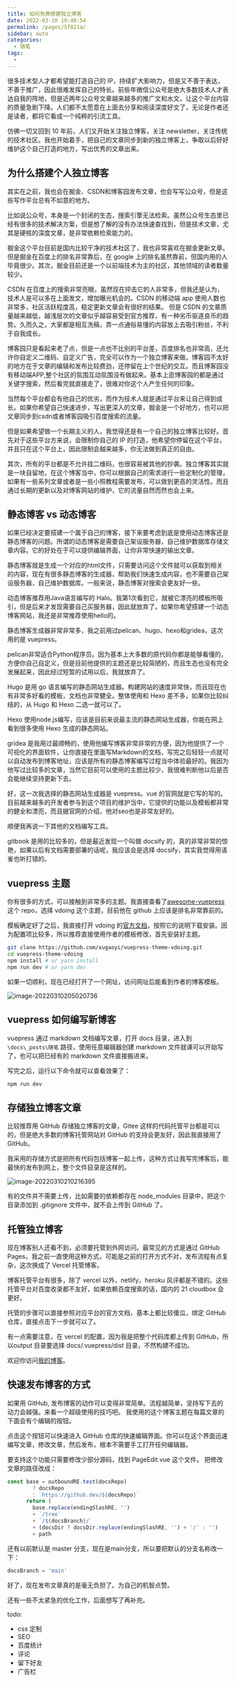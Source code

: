```yaml
---
title: 如何免费搭建独立博客
date: 2022-03-10 19:48:54
permalink: /pages/5f821a/
sidebar: auto
categories:
  - 随笔
tags:
  - 
---
```

很多技术型人才都希望能打造自己的 IP，持续扩大影响力，但是又不善于表达，不善于推广，因此很难发挥自己的特长。前些年微信公众号是绝大多数技术人才表达自我的阵地，但是近两年公众号文章越来越多的推广文和水文，让这个平台内容的质量急剧下降。人们都不太愿意在上面去分享和阅读深度好文了，无论是作者还是读者，都将它看成一个纯粹的引流工具。

仿佛一切又回到 10 年前，人们又开始关注独立博客，关注 newsletter，关注传统的技术社区。我也开始着手，把自己的文章同步到新的独立博客上，争取以后好好维护这个自己打造的地方，写出优秀的文章出来。

## 为什么搭建个人独立博客

其实在之前，我也会在掘金、CSDN和博客园发布文章，也会写写公众号，但是这些写作平台总有不如意的地方。

比如说公众号，本身是一个封闭的生态，搜索引擎无法检索。虽然公众号生态里已经有很多的技术解决方案，但是想了解的没有办法快速查找到，但是技术文章，尤其是硬核的深度文章，是非常依赖检索能力的。

掘金这个平台目前是国内比较干净的技术社区了，我也非常喜欢在掘金更新文章。但是掘金在百度上的排名非常靠后，在 google 上的排名虽然靠前，但国内用的人毕竟很少。其次，掘金目前还是一个以前端技术为主的社区，其他领域的读者数量较少。

CSDN 在百度上的搜索非常亮眼，虽然现在抨击它的人非常多，但我还是认为，技术人是可以多在上面发文，增加曝光机会的。CSDN 的移动端 app 使用人数也非常多，社区活跃程度高，稳定更新文章会有很好的结果。 但是 CSDN 的文章质量越来越低，越浅层次的文章似乎越容易受到官方推荐，有一种劣币驱逐良币的趋势。久而久之，大家都是相互洗稿，弄一点通俗易懂的内容放上去吸引粉丝，不利于自我成长。

博客园只是看起来老了点，但是一点也不比别的平台差，百度排名也非常高，还允许你自定义二维码、自定义广告，完全可以作为一个独立博客来做。博客园不太好的地方在于文章的编辑和发布比较费劲，还停留在上个世纪的交互。而且博客园没有移动端APP,整个社区的氛围互动氛围没有做起来。基本上逛博客园的都是通过关键字搜索，然后看完就直接走了，很难对你这个人产生任何的印象。

当然每个平台都会有他自己的优劣，而作为技术人就是通过平台来让自己得到成长。如果你希望自己快速进步，写出更深入的文章，掘金是一个好地方，也可以把文章同步到csdn或者博客园吸引百度搜索的流量。

但是如果希望做一个长期主义的人，我觉得还是有一个自己的独立博客比较好。首先对于这些平台方来说，会限制你自己的 IP 的打造，他希望你停留在这个平台，并且只在这个平台上，因此限制会越来越多，你无法做到真正的自由。

其次，所有的平台都是不允许挂二维码，也很容易被其他的抄袭。独立博客其实就是一块自留地，在这个博客当中，你可以根据自己的需求进行一些定制化的管理，如果有一些系列文章或者是一些小照教程需要发布，可以做到更高的灵活性。而且通过长期的更新以及对博客网站的维护，它的流量自然而然也会上来。



## 静态博客 vs 动态博客

如果已经决定要搭建一个属于自己的博客，接下来要考虑到底是使用动态博客还是静态博客的问题。所谓的动态博客是需要自己架设服务器，自己维护数据库存储文章内容。它的好处在于可以提供编辑界面，让你非常快速的输出文章。

静态博客就是生成一个对应的html文件，只需要访问这个文件就可以获取到相关的内容，现在有很多静态博客的生成器，帮助我们快速生成内容，也不需要自己架设服务器，自己维护数据库。一般来说，静态博客对搜索会更友好一些。

动态博客推荐用Java语言编写的 Halo。我第1次看到它，就被它漂亮的模板所吸引，但是后来才发现需要自己买服务器，因此就放弃了。如果你希望搭建一个动态博客网站，我还是非常推荐使用hello的。

静态博客生成器非常非常多，我之前用过pelican、hugo、hexo和gridea，这次用的是 vuepress。

pelican非常适合Python程序员。因为基本上大多数的原代码你都是能够看懂的，方便你自己自定义，但是目前他提供的主题还是比较简陋的，而且生态也没有完全发展起来，因此经过短暂的试用以后，我就放弃了。

Hugo 是用 go 语言编写的静态网站生成器。构建网站的速度非常快，而且现在也有非常多好看的模板，文档也非常健全。整体使用和 Hexo 差不多，如果你比较纠结的，从 Hugo 和 Hexo 二选一就可以了。

Hexo 使用node.js编写，应该是目前来说最主流的静态网站生成器，你能在网上看到很多使用 Hexo 生成的静态网站。

gridea 是我用过最顺畅的，使用他编写博客非常非常的方便，因为他提供了一个可视化的界面软件，让你直接在里面写Markdown的文档，写完之后轻轻一点就可以自动发布到博客地址，应该是所有的静态博客编写过程当中体验最好的。我因为他写过比较多的文章，当然它目前可以使用的主题比较少，我很难判断他以后是否会能继续坚持更新下去。

好，这一次我选择的静态网站生成器是 vuepress。vue 的官网就是它写的写的。目前越来越多的开发者参与到这个项目的维护当中，它提供的功能以及模板都非常的健全和漂亮，而且据官网的介绍，他对seo也是非常友好的。

顺便我再说一下其他的文档编写工具。

gitbook 是用的比较多的，但是最近发现一个叫做 docsify 的，真的非常非常的惊艳，如果以后有文档需要部署的话呢，我应该会是选择 docsify，其实我觉得用语雀也听打错的。



## vuepress 主题

你有很多的方式，可以接触到非常多的主题。我直接查看了[awesome-vuepress](https://github.com/vuepress/awesome-vuepress) 这个 repo，选择 vdoing 这个主题，目前他在 github 上应该是排名非常靠前的。

模板确定好了之后，我直接打开 vdoing 的[官方文档](https://doc.xugaoyi.com/)，按照它的说明下载安装。因为配置项比较多，所以推荐直接使用作者的模板修改，首先安装好主题。

```bash
git clone https://github.com/xugaoyi/vuepress-theme-vdoing.git
cd vuepress-theme-vdoing
npm install # or yarn install
npm run dev # or yarn dev
```

如果一切顺利，现在已经打开了一个网址，访问网址后能看到作者的博客模板。

![image-20220310205020736](https://yuztuchuang.oss-cn-beijing.aliyuncs.com/img/image-20220310205020736.png)



## vuepress 如何编写新博客

vuepress 通过 markdown 文档编写文章，打开 docs 目录，进入到 `\docs\_posts\随笔` 路径，使用任意编辑器创建 markdown 文件就课可以开始写了，也可以把已经有的 markdown 文件直接搬进来。

写完之后，运行以下命令就可以查看效果了：

```bash
npm run dev
```



## 存储独立博客文章

比较推荐用 GitHub 存储独立博客的文章，Gitee 这样的代码托管平台都是可以的，但是绝大多数的博客托管网站对 GitHub 的支持会更友好，因此我直接用了 GitHub。

我采用的存储方式是把所有代码包括博客一起上传，这种方式让我写完博客后，能最快的发布到网上，整个文件目录是这样的。

![image-20220310210216395](https://yuztuchuang.oss-cn-beijing.aliyuncs.com/img/image-20220310210216395.png)



有的文件并不需要上传，比如需要的依赖都存在 node_modules 目录中，把这个目录添加到 .gitignore 文件中，就不会上传到 GitHub 了。



## 托管独立博客

现在博客别人还看不到，必须要托管到外网访问。最常见的方式是通过 GitHub Pages，我之前一直使用这种方式，可能是之前的打开方式不对，发布流程有点复杂，这次换成了 Vercel 托管博客。

博客托管平台有很多，除了 vercel 以外，netlify，heroku 风评都是不错的。这些托管平台对百度收录都不友好，如果依赖百度搜索的话，国内的 21 cloudbox 会更好。


托管的步骤可以直接参照对应平台的官方文档，基本上都比较傻瓜，绑定 GitHub 仓库，直接点击下一步就可以了。


有一点需要注意，在 vercel 的配置，因为我是把整个代码库都上传到 GitHub，所以output 目录要选择 docs/.vuepress/dist 目录，不然构建不成功。

欢迎你访问[我的博客](https://yuz.vercel.app)。


## 快速发布博客的方式
如果用 GitHub, 发布博客的动作可以变得非常简单。流程越简单，坚持写下去的动力会越强。来看一个超级使用的技巧吧。 我使用的这个博客主题在每篇文章的下面会有个编辑的按钮。

点击这个按钮可以快速进入 GitHub 仓库的快速编辑界面。你可以在这个界面迅速编写文章，修改文章，然后发布，根本不需要手工打开任何编辑器。

要支持这个功能只需要修改少部分源码，找到 PageEdit.vue 这个文件。 把修改文章的路径改成：
```js
const base = outboundRE.test(docsRepo)
        ? docsRepo
        : `https://github.dev/${docsRepo}`
      return (
        base.replace(endingSlashRE, '')
        + `/tree`
        + `/${docsBranch}/`
        + (docsDir ? docsDir.replace(endingSlashRE, '') + '/' : '')
        + path
```

还有以前默认是 master 分支，现在是main分支，所以要把默认的分支名称改一下：
```js
docsBranch = 'main'
```
好了，现在发布文章真的是毫无负担了。为自己的机智点赞。


还有一些不太紧急的优化工作，后面想写了再补充。

todo:

- css 定制
- SEO
- 百度统计
- 评论
- 留下好友
- 广告栏



